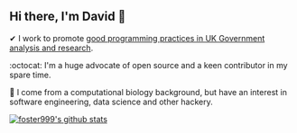 ## Hi there, I'm David 👋

✔ I work to promote [good programming practices in UK Government analysis and research](https://github.com/best-practice-and-impact).

:octocat: I'm a huge advocate of open source and a keen contributor in my spare time.

:mushroom: I come from a computational biology background, but have an interest in software engineering, data science and other hackery. 

[![foster999's github stats](https://github-readme-stats.vercel.app/api?username=foster999&show_icons=true&count_private=true&hide=stars&theme=tokyonight)](https://github.com/foster999)
